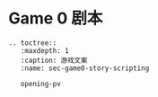# Game 0 剧本

```{eval-rst}
.. toctree::
   :maxdepth: 1
   :caption: 游戏文案
   :name: sec-game0-story-scripting
   
   opening-pv
```
